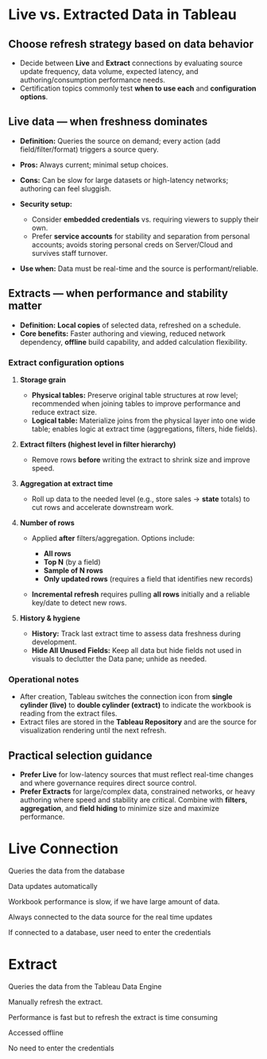 # Live vs. Extracted Data in Tableau

## Choose refresh strategy based on data behavior

* Decide between **Live** and **Extract** connections by evaluating source update frequency, data volume, expected latency, and authoring/consumption performance needs.
* Certification topics commonly test **when to use each** and **configuration options**.

## Live data — when freshness dominates

* **Definition:** Queries the source on demand; every action (add field/filter/format) triggers a source query.
* **Pros:** Always current; minimal setup choices.
* **Cons:** Can be slow for large datasets or high-latency networks; authoring can feel sluggish.
* **Security setup:**

  * Consider **embedded credentials** vs. requiring viewers to supply their own.
  * Prefer **service accounts** for stability and separation from personal accounts; avoids storing personal creds on Server/Cloud and survives staff turnover.
* **Use when:** Data must be real-time and the source is performant/reliable.

## Extracts — when performance and stability matter

* **Definition:** **Local copies** of selected data, refreshed on a schedule.
* **Core benefits:** Faster authoring and viewing, reduced network dependency, **offline** build capability, and added calculation flexibility.

### Extract configuration options

1. **Storage grain**

   * **Physical tables:** Preserve original table structures at row level; recommended when joining tables to improve performance and reduce extract size.
   * **Logical table:** Materialize joins from the physical layer into one wide table; enables logic at extract time (aggregations, filters, hide fields).

2. **Extract filters (highest level in filter hierarchy)**

   * Remove rows **before** writing the extract to shrink size and improve speed.

3. **Aggregation at extract time**

   * Roll up data to the needed level (e.g., store sales → **state** totals) to cut rows and accelerate downstream work.

4. **Number of rows**

   * Applied **after** filters/aggregation. Options include:

     * **All rows**
     * **Top N** (by a field)
     * **Sample of N rows**
     * **Only updated rows** (requires a field that identifies new records)
   * **Incremental refresh** requires pulling **all rows** initially and a reliable key/date to detect new rows.

5. **History & hygiene**

   * **History:** Track last extract time to assess data freshness during development.
   * **Hide All Unused Fields:** Keep all data but hide fields not used in visuals to declutter the Data pane; unhide as needed.

### Operational notes

* After creation, Tableau switches the connection icon from **single cylinder (live)** to **double cylinder (extract)** to indicate the workbook is reading from the extract files.
* Extract files are stored in the **Tableau Repository** and are the source for visualization rendering until the next refresh.

## Practical selection guidance

* **Prefer Live** for low-latency sources that must reflect real-time changes and where governance requires direct source control.
* **Prefer Extracts** for large/complex data, constrained networks, or heavy authoring where speed and stability are critical. Combine with **filters**, **aggregation**, and **field hiding** to minimize size and maximize performance.



# Live Connection 
Queries the data from the database

Data updates automatically

Workbook performance is slow, if we have large 
amount of data.

Always connected to the data source for the real time updates

If connected to a database, user need to enter the credentials 

# Extract 
Queries the data from the Tableau Data Engine

Manually refresh the extract.

Performance is fast but to refresh the extract is time consuming

Accessed offline
 
No need to enter the credentials 
